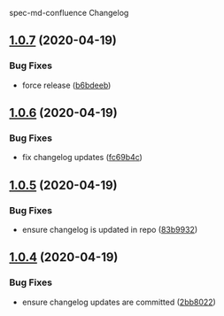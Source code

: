 spec-md-confluence Changelog

## [1.0.7](https://github.com/michaelmccord/spec-md-confluence/compare/v1.0.6...v1.0.7) (2020-04-19)


### Bug Fixes

* force release ([b6bdeeb](https://github.com/michaelmccord/spec-md-confluence/commit/b6bdeeb3b34911c19688d9f51e3eb5000283d004))

## [1.0.6](https://github.com/michaelmccord/spec-md-confluence/compare/v1.0.5...v1.0.6) (2020-04-19)


### Bug Fixes

* fix changelog updates ([fc69b4c](https://github.com/michaelmccord/spec-md-confluence/commit/fc69b4c2837148ee55d7eb13a2985920683a629f))

## [1.0.5](https://github.com/michaelmccord/spec-md-confluence/compare/v1.0.4...v1.0.5) (2020-04-19)


### Bug Fixes

* ensure changelog is updated in repo ([83b9932](https://github.com/michaelmccord/spec-md-confluence/commit/83b9932e1bba3c0e9018a979279ceac2150be16d))

## [1.0.4](https://github.com/michaelmccord/spec-md-confluence/compare/v1.0.3...v1.0.4) (2020-04-19)


### Bug Fixes

* ensure changelog updates are committed ([2bb8022](https://github.com/michaelmccord/spec-md-confluence/commit/2bb80220a277603204c1a2348be2f5a056630e48))
